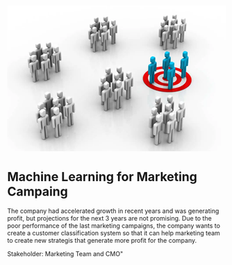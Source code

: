 
<p align="center"><img src="https://github.com/YuriCatramby/ds-clf-marketing-campaign/blob/main/img_target.png" alt="target" width="700">
</p>

# Machine Learning for Marketing Campaing

The company had accelerated growth in recent years and was generating profit, but projections for the next 3 years are not promising.
Due to the poor performance of the last marketing campaigns, the company wants to create a customer classification system so that it can help marketing team to create new strategis that generate more profit for the company.

Stakeholder: Marketing Team and CMO"


